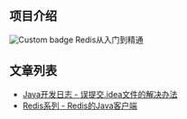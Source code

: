 ## 项目介绍

![Custom badge](https://img.shields.io/endpoint?color=red&label=db&logo=github&logoColor=green&style=plastic&url=redis)
Redis从入门到精通

## 文章列表

- [Java开发日志 - 误提交.idea文件的解决办法](https://blog.csdn.net/weixin_40040107/article/details/124481121)
- [Redis系列 - Redis的Java客户端](https://blog.csdn.net/weixin_40040107/article/details/124547074)